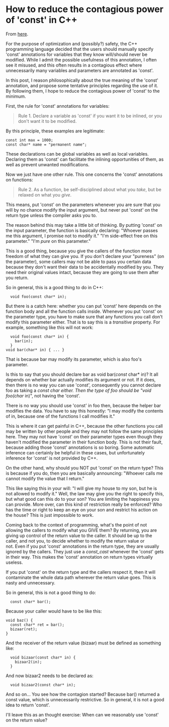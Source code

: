 # How to reduce the contagious power of 'const' in C++

From [here](https://yinwang1.substack.com/p/const).

For the purpose of optimization and (possibly?) safety, the C++ programming language decided that the users should manually specify 'const' annotations for variables that they know will/should never be modified. While I admit the possible usefulness of this annotation, I often see it misused, and this often results in a contagious effect where unnecessarily many variables and parameters are annotated as 'const'.

In this post, I reason philosophically about the true meaning of the 'const' annotation, and propose some tentative principles regarding the use of it. By following them, I hope to reduce the contagious power of 'const' to the minimum.

First, the rule for 'const' annotations for variables:

> Rule 1\. Declare a variable as 'const' if you want it to be inlined, or you don't want it to be modified.

By this principle, these examples are legitimate:

    const int max = 1000;
    const char* name = "permanent name";

These declarations can be global variables as well as local variables. Declaring them as 'const' can facilitate the inlining opportunities of them, as well as prevent unwanted modifications.

Now we just have one other rule. This one concerns the 'const' annotations on functions:

> <span>Rule 2\. As a function, be self-disciplined about what you</span> _take_<span>, but be relaxed on what you</span> _give_<span>.</span>

This means, put 'const' on the parameters whenever you are sure that you will by no chance modify the input argument, but never put 'const' on the return type unless the compiler asks you to.

<span>The reason behind this may take a little bit of thinking. By putting 'const' on the input parameter, the function is basically declaring: "Whoever passes me this argument, I promise not to modify it." "I'm side-effect free on this parameter." "I'm</span> _pure_ <span>on this parameter."</span>

This is a good thing, because you give the callers of the function more freedom of what they can give you. If you don't declare your "pureness" (on the parameter), some callers may not be able to pass you certain data because they don't want their data to be accidentally modified by you. They need their original values intact, because they are going to use them after you return.

So in general, this is a good thing to do in C++:

      void foo(const char* in);

<span>But there is a catch here: whether you can put 'const' here depends on the function body and all the function calls inside. Whenever you put 'const' on the parameter type, you have to make sure that any functions you call don't modify this parameter either. That is to say this is a</span> _transitive_ <span>property. For example, something like this will not work:</span>

      void foo(const char* in) {
        bar(in);
      }
    void bar(char* in) { ... }

That is because bar may modify its parameter, which is also foo's parameter.

<span>Is this to say that you should declare bar as void bar(</span>_const_ <span>char* in)? It all depends on whether bar actually modifies its argument or not. If it does, then there is no way you can use 'const', consequently you cannot declare foo as taking a</span> _const char either. Then the type of foo should be "void foo(char_ <span>in)", not having the 'const'.</span>

There is no way you should use 'const' in foo then, because the helper bar modifies the data. You have to say this honestly: "I may modify the contents of in, because one of the functions I call modifies it."

This is where it can get painful in C++, because the other functions you call may be written by other people and they may not follow the same principles here. They may not have 'const' on their parameter types even though they haven't modified the parameter in their function body. This is not their fault, because adding those 'const' annotations is so boring. Some automatic inference can certainly be helpful in these cases, but unfortunately inference for 'const' is not provided by C++.

On the other hand, why should you NOT put 'const' on the return type? This is because if you do, then you are basically announcing: "Whoever calls me cannot modify the value that I return."

This like saying this in your will: "I will give my house to my son, but he is not allowed to modify it." Well, the law may give you the right to specify this, but what good can this do to your son? You are limiting the happiness you can provide. More over, can this kind of restriction really be enforced? Who has the time or right to keep an eye on your son and restrict his action on the house? This is just impossible to work.

<span>Coming back to the context of programming, what's the point of not allowing the callers to modify what you GIVE them? By returning, you are giving up control of the return value to the caller. It should be up to the caller, and not you, to decide whether to modify the return value or not. Even if you put 'const' annotations in the return type, they are usually ignored by the callers. They just use a </span>_const_cast_<span> whenever the 'const' gets in their way. This makes the 'const' annotation on return types virtually useless.</span>

If you put 'const' on the return type and the callers respect it, then it will contaminate the whole data path wherever the return value goes. This is nasty and unnecessary.

So in general, this is not a good thing to do:

      const char* bar();

Because your caller would have to be like this:

    void baz() {
      const char* ret = bar();
      bizaar(ret);
    }

And the receiver of the return value (bizaar) must be defined as something like:

      void bizaar(const char* in) {
        bizaar2(in);
      }

And now bizaar2 needs to be declared as:

      void bizaar2(const char* in);

And so on... You see how the contagion started? Because bar() returned a const value, which is unnecessarily restrictive. So in general, it is not a good idea to return 'const'.

I'll leave this as an thought exercise: When can we reasonably use 'const' on the return value?
